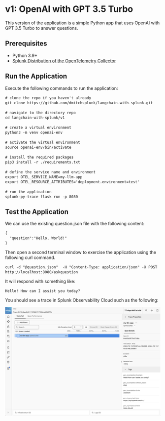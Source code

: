 # v1:  OpenAI with GPT 3.5 Turbo

This version of the application is a simple Python app that uses OpenAI with GPT 3.5 Turbo to answer questions. 

## Prerequisites

* Python 3.9+
* [Splunk Distribution of the OpenTelemetry Collector](https://docs.splunk.com/observability/en/gdi/opentelemetry/opentelemetry.html#otel-intro-install) 

## Run the Application

Execute the following commands to run the application: 

````
# clone the repo if you haven't already
git clone https://github.com/dmitchsplunk/langchain-with-splunk.git

# navigate to the directory repo
cd langchain-with-splunk/v1

# create a virtual environment 
python3 -m venv openai-env

# activate the virtual environment
source openai-env/bin/activate

# install the required packages
pip3 install -r ./requirements.txt

# define the service name and environment
export OTEL_SERVICE_NAME=my-llm-app
export OTEL_RESOURCE_ATTRIBUTES='deployment.environment=test'

# run the application
splunk-py-trace flask run -p 8080
````

## Test the Application

We can use the existing question.json file with the following content: 

````
{
  "question":"Hello, World!"
}
````

Then open a second terminal window to exercise the application using the following curl command.

````
curl -d "@question.json"  -H "Content-Type: application/json" -X POST http://localhost:8080/askquestion
````

It will respond with something like:

````
Hello! How can I assist you today?
````

You should see a trace in Splunk Observability Cloud such as the following: 

![v1 Trace](./images/v1_trace.png)
